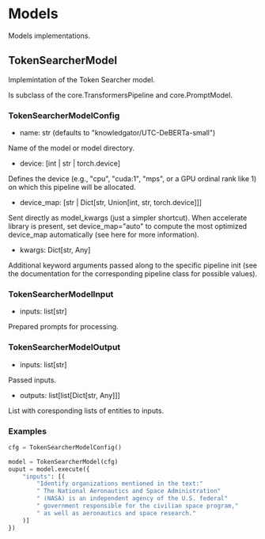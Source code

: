 # Models

Models implementations.


## TokenSearcherModel

Implemintation of the Token Searcher model.

Is subclass of the core.TransformersPipeline and core.PromptModel.


### TokenSearcherModelConfig

- name: str (defaults to "knowledgator/UTC-DeBERTa-small")

Name of the model or model directory.

- device: [int | str | torch.device]

Defines the device (e.g., "cpu", "cuda:1", "mps", or a GPU ordinal rank like 1) on which this pipeline will be allocated.

- device_map: [str | Dict[str, Union[int, str, torch.device]]]

Sent directly as model_kwargs (just a simpler shortcut). When accelerate library is present, set device_map="auto" to compute the most optimized device_map automatically (see here for more information).

- kwargs: Dict[str, Any]

Additional keyword arguments passed along to the specific pipeline init (see the documentation for the corresponding pipeline class for possible values).

### TokenSearcherModelInput

- inputs: list[str]

Prepared prompts for processing.

### TokenSearcherModelOutput

- inputs: list[str]

Passed inputs.

- outputs: list[list[Dict[str, Any]]]

List with coresponding lists of entities to inputs.



### Examples

``` python
cfg = TokenSearcherModelConfig()

model = TokenSearcherModel(cfg)
ouput = model.execute({
    "inputs": [(
        "Identify organizations mentioned in the text:"
        " The National Aeronautics and Space Administration"
        " (NASA) is an independent agency of the U.S. federal"
        " government responsible for the civilian space program,"
        " as well as aeronautics and space research."
    )]
})
```